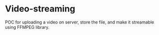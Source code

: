 # Video-streaming
POC for uploading a video on server, store the file, and make it streamable using FFMPEG library. 
